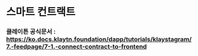 # 스마트 컨트랙트

### 클레이튼 공식문서 : https://ko.docs.klaytn.foundation/dapp/tutorials/klaystagram/7.-feedpage/7-1.-connect-contract-to-frontend